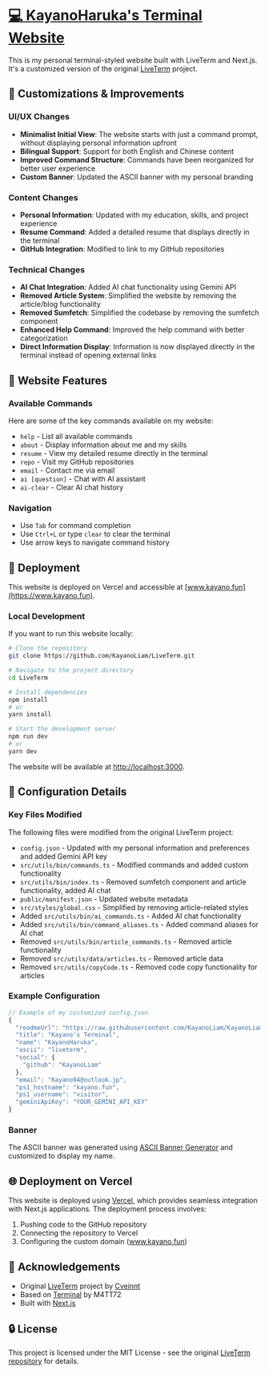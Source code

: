 # [💻 KayanoHaruka's Terminal Website](https://www.kayano.fun)

This is my personal terminal-styled website built with LiveTerm and Next.js. It's a customized version of the original [LiveTerm](https://github.com/Cveinnt/LiveTerm) project.

## 🔄 Customizations & Improvements

### UI/UX Changes
- **Minimalist Initial View**: The website starts with just a command prompt, without displaying personal information upfront
- **Bilingual Support**: Support for both English and Chinese content
- **Improved Command Structure**: Commands have been reorganized for better user experience
- **Custom Banner**: Updated the ASCII banner with my personal branding

### Content Changes
- **Personal Information**: Updated with my education, skills, and project experience
- **Resume Command**: Added a detailed resume that displays directly in the terminal
- **GitHub Integration**: Modified to link to my GitHub repositories

### Technical Changes
- **AI Chat Integration**: Added AI chat functionality using Gemini API
- **Removed Article System**: Simplified the website by removing the article/blog functionality
- **Removed Sumfetch**: Simplified the codebase by removing the sumfetch component
- **Enhanced Help Command**: Improved the help command with better categorization
- **Direct Information Display**: Information is now displayed directly in the terminal instead of opening external links

## 📸 Website Features

### Available Commands

Here are some of the key commands available on my website:

- `help` - List all available commands
- `about` - Display information about me and my skills
- `resume` - View my detailed resume directly in the terminal
- `repo` - Visit my GitHub repositories
- `email` - Contact me via email
- `ai [question]` - Chat with AI assistant
- `ai-clear` - Clear AI chat history

### Navigation

- Use `Tab` for command completion
- Use `Ctrl+L` or type `clear` to clear the terminal
- Use arrow keys to navigate command history

## 🚀 Deployment

This website is deployed on Vercel and accessible at [www.kayano.fun](https://www.kayano.fun).

### Local Development

If you want to run this website locally:

```bash
# Clone the repository
git clone https://github.com/KayanoLiam/LiveTerm.git

# Navigate to the project directory
cd LiveTerm

# Install dependencies
npm install
# or
yarn install

# Start the development server
npm run dev
# or
yarn dev
```

The website will be available at [http://localhost:3000](http://localhost:3000).

## 📝 Configuration Details

### Key Files Modified

The following files were modified from the original LiveTerm project:

- `config.json` - Updated with my personal information and preferences and added Gemini API key
- `src/utils/bin/commands.ts` - Modified commands and added custom functionality
- `src/utils/bin/index.ts` - Removed sumfetch component and article functionality, added AI chat
- `public/manifest.json` - Updated website metadata
- `src/styles/global.css` - Simplified by removing article-related styles
- Added `src/utils/bin/ai_commands.ts` - Added AI chat functionality
- Added `src/utils/bin/command_aliases.ts` - Added command aliases for AI chat
- Removed `src/utils/bin/article_commands.ts` - Removed article functionality
- Removed `src/utils/data/articles.ts` - Removed article data
- Removed `src/utils/copyCode.ts` - Removed code copy functionality for articles

### Example Configuration

```javascript
// Example of my customized config.json
{
  "readmeUrl": "https://raw.githubusercontent.com/KayanoLiam/KayanoLiam/main/README.md",
  "title": "Kayano's Terminal",
  "name": "KayanoHaruka",
  "ascii": "liveterm",
  "social": {
    "github": "KayanoLiam"
  },
  "email": "Kayano04@outlook.jp",
  "ps1_hostname": "kayano.fun",
  "ps1_username": "visitor",
  "geminiApiKey": "YOUR_GEMINI_API_KEY"
}
```

### Banner

The ASCII banner was generated using [ASCII Banner Generator](https://manytools.org/hacker-tools/ascii-banner/) and customized to display my name.

## 🌐 Deployment on Vercel

This website is deployed using [Vercel](https://vercel.com/), which provides seamless integration with Next.js applications. The deployment process involves:

1. Pushing code to the GitHub repository
2. Connecting the repository to Vercel
3. Configuring the custom domain (www.kayano.fun)

## 👏 Acknowledgements

- Original [LiveTerm](https://github.com/Cveinnt/LiveTerm) project by [Cveinnt](https://github.com/Cveinnt)
- Based on [Terminal](https://github.com/m4tt72/terminal) by M4TT72
- Built with [Next.js](https://nextjs.org/)

## 🔒 License

This project is licensed under the MIT License - see the original [LiveTerm repository](https://github.com/Cveinnt/LiveTerm) for details.
